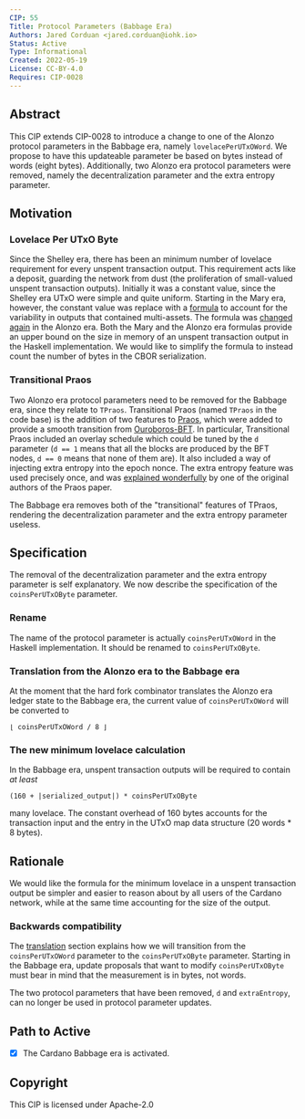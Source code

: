 ```yaml
---
CIP: 55
Title: Protocol Parameters (Babbage Era)
Authors: Jared Corduan <jared.corduan@iohk.io>
Status: Active
Type: Informational
Created: 2022-05-19
License: CC-BY-4.0
Requires: CIP-0028
---
```


## Abstract

This CIP extends CIP-0028 to introduce a change to one of the Alonzo protocol parameters in the Babbage era, namely `lovelacePerUTxOWord`.
We propose to have this updateable parameter be based on bytes instead of words (eight bytes).
Additionally, two Alonzo era protocol parameters were removed, namely the decentralization parameter and the extra entropy parameter.

## Motivation

### Lovelace Per UTxO Byte

Since the Shelley era, there has been an minimum number of lovelace requirement for every unspent transaction output.
This requirement acts like a deposit, guarding the network from dust (the proliferation of small-valued unspent transaction outputs).
Initially it was a constant value, since the Shelley era UTxO were simple and quite uniform.
Starting in the Mary era, however, the constant value was replace with a
[formula](https://cardano-ledger.readthedocs.io/en/latest/explanations/min-utxo-mary.html)
to account for the variability in outputs that contained multi-assets.
The formula was [changed again](https://cardano-ledger.readthedocs.io/en/latest/explanations/min-utxo-alonzo.html)
in the Alonzo era.
Both the Mary and the Alonzo era formulas provide an upper bound on the size in memory of an unspent transaction output in the Haskell implementation.
We would like to simplify the formula to instead count the number of bytes in the CBOR serialization.

### Transitional Praos

Two Alonzo era protocol parameters need to be removed for the Babbage era, since they relate to `TPraos`.
Transitional Praos (named `TPraos` in the code base) is the addition of two features to
[Praos](https://iohk.io/en/research/library/papers/ouroboros-praosan-adaptively-securesemi-synchronous-proof-of-stake-protocol/),
which were added to provide a smooth transition from
[Ouroboros-BFT](https://iohk.io/en/research/library/papers/ouroboros-bfta-simple-byzantine-fault-tolerant-consensus-protocol).
In particular, Transitional Praos included an overlay schedule which could be tuned by the `d` parameter
(`d == 1` means that all the blocks are produced by the BFT nodes, `d == 0` means that none of them are).
It also included a way of injecting extra entropy into the epoch nonce.
The extra entropy feature was used precisely once, and was
[explained wonderfully](https://iohk.io/en/blog/posts/2021/03/29/the-secure-transition-to-decentralization)
by one of the original authors of the Praos paper.

The Babbage era removes both of the "transitional" features of TPraos, rendering the decentralization parameter
and the extra entropy parameter useless.


## Specification

The removal of the decentralization parameter and the extra entropy parameter is self explanatory.
We now describe the specification of the `coinsPerUTxOByte` parameter.


### Rename

The name of the protocol parameter is actually `coinsPerUTxOWord` in the Haskell implementation.
It should be renamed to `coinsPerUTxOByte`.

### Translation from the Alonzo era to the Babbage era

At the moment that the hard fork combinator translates the Alonzo era ledger state to the Babbage era,
the current value of `coinsPerUTxOWord` will be converted to

```
⌊ coinsPerUTxOWord / 8 ⌋
```

### The new minimum lovelace calculation

In the Babbage era, unspent transaction outputs will be required to contain _at least_

```
(160 + |serialized_output|) * coinsPerUTxOByte
```

many lovelace. The constant overhead of 160 bytes accounts for the transaction input
and the entry in the UTxO map data structure (20 words * 8 bytes).

## Rationale

We would like the formula for the minimum lovelace in a unspent transaction output
be simpler and easier to reason about by all users of the Cardano network, while at
the same time accounting for the size of the output.

### Backwards compatibility

The [translation](#translation-from-the-alonzo-era-to-the-babbage-era) section
explains how we will transition from the `coinsPerUTxOWord` parameter to the `coinsPerUTxOByte` parameter.
Starting in the Babbage era, update proposals that want to modify `coinsPerUTxOByte` must bear in mind
that the measurement is in bytes, not words.

The two protocol parameters that have been removed, `d` and `extraEntropy`, can no longer be used
in protocol parameter updates.

## Path to Active

- [x] The Cardano Babbage era is activated.

## Copyright

This CIP is licensed under Apache-2.0
